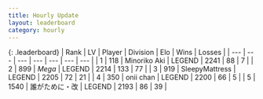 ```yaml
---
title: Hourly Update
layout: leaderboard
category: hourly
---
```


{: .leaderboard}
| Rank | LV | Player | Division | Elo | Wins | Losses |
| --- | --- | --- | --- | --- | --- | --- |
| <span data-change="0">1</span> | 118 | <span title="ID: 456466">Minoriko Aki</span> | LEGEND | <span data-change="-11">2241</span> | <span data-change="3">88</span> | <span data-change="2">7</span> |
| <span data-change="0">2</span> | 899 | <span title="ID: 651782">_Mega_</span> | LEGEND | <span data-change="0">2214</span> | <span data-change="0">133</span> | <span data-change="0">77</span> |
| <span data-change="0">3</span> | 919 | <span title="ID: 153129">SleepyMattress</span> | LEGEND | <span data-change="0">2205</span> | <span data-change="0">72</span> | <span data-change="0">21</span> |
| <span data-change="0">4</span> | 350 | <span title="ID: 614761">onii chan</span> | LEGEND | <span data-change="0">2200</span> | <span data-change="0">66</span> | <span data-change="0">5</span> |
| <span data-change="0">5</span> | 1540 | <span title="ID: 451068">誰がために・改</span> | LEGEND | <span data-change="0">2193</span> | <span data-change="0">86</span> | <span data-change="0">39</span> |